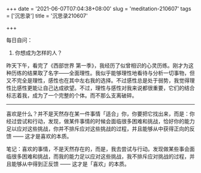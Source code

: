 +++
date = '2021-06-07T07:04:38+08:00'
slug = 'meditation-210607'
tags = ['沉思录']
title = '沉思录210607'

+++

每日自问：

1. 你想成为怎样的人？

昨天下午，看完了《西部世界 第一季》，我经历了似曾相识的心灵历练。刚才为这种历练的结果取了名字——全面理性。我似乎能够理性地看待与分析一切事物，但又不完全是理性，感性也在其中左右我的选择。不过感性总是处于弱势，我觉得理性比感性更能让自己达成欲望。不过，理性与感性对我来说都很重要，它们的结合标志着我，成为了一个完整的个体。而不那么支离破碎。

---

喜欢是什么？并不是天然存在某一件事情「适合」你，你要把它找出来，而是：你经过尝试和行动，发现，做某件事情的时候会面临很多困难和挑战，恰好你的能力足以应对这些挑战，你并不排斥应对这些挑战的过程，并且能够从中获得正向的反馈 —— 这才是喜欢的本质。

笔记：喜欢的事情，不是天然存在的，而是，我去尝试与行动。发现做某些事会面临很多困难和挑战，而我的能力足以应对这些挑战，我不排斥应对挑战的过程，并且能够从中得到正反馈 —— 这才是「喜欢」的本质。
